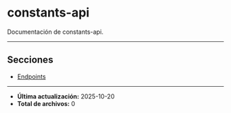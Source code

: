 # constants-api

Documentación de constants-api.

---

## Secciones

- [Endpoints](./Endpoints/00_README.md)

---

- **Última actualización:** 2025-10-20  
- **Total de archivos:** 0
